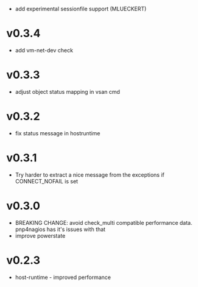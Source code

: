 * add experimental sessionfile support (MLUECKERT)

# v0.3.4

* add vm-net-dev check

# v0.3.3

* adjust object status mapping in vsan cmd

# v0.3.2

* fix status message in hostruntime

# v0.3.1

* Try harder to extract a nice message from the exceptions if CONNECT_NOFAIL is set

# v0.3.0

* BREAKING CHANGE: avoid check_multi compatible performance data. pnp4nagios has it's issues with that
* improve powerstate

# v0.2.3

* host-runtime - improved performance
